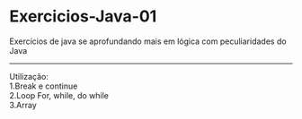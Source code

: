 # Exercicios-Java-01
Exercícios de java se aprofundando mais em lógica com peculiaridades do Java
<hr>
Utilização:<br>
1.Break e continue<br>
2.Loop For, while, do while<br>
3.Array
